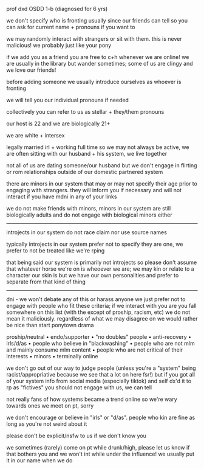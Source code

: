 prof dxd OSDD 1-b (diagnosed for 6 yrs)

we don't specify who is fronting usually since our friends can tell so you can ask for current name + pronouns if you want to

we may randomly interact with strangers or sit with them. this is never malicious! we probably just like your pony

if we add you as a friend you are free to c+h whenever we are online! we are usually in the library but wander sometimes; some of us are clingy and we love our friends!

before adding someone we usually introduce ourselves as whoever is fronting

we will tell you our individual pronouns if needed

collectively you can refer to us as stellar + they/them pronouns

our host is 22 and we are biologically 21+ 

we are white + intersex 

legally married irl + working full time so we may not always be active, we are often sitting with our husband + his system, we live together

not all of us are dating someone/our husband but we don't engage in flirting or rom relationships outside of our domestic partnered system

there are minors in our system that may or may not specify their age prior to engaging with strangers. they will inform you if necessary and will not interact if you have mdni in any of your links

we do not make friends with minors, minors in our system are still biologically adults and do not engage with biological minors either

---

introjects in our system do not race claim nor use source names

typically introjects in our system prefer not to specify they are one, we prefer to not be treated like we're rping

that being said our system is primarily not introjects so please don't assume that whatever horse we're on is wheoever we are; we may kin or relate to a character our skin is but we have our own personalities and prefer to separate from that kind of thing

---

dni - we won't debate any of this or harass anyone we just prefer not to engage with people who fit these criteria; if we interact with you are you fall somewhere on this list (with the except of proship, racism, etc) we do not mean it maliciously. regardless of what we may disagree on we would rather be nice than start ponytown drama

proship/neutral • endo/supporter • "no doubles" people • anti-recovery • irls/d/as • people who believe in "blackwashing" • people who are not mlm and mainly consume mlm content • people who are not critical of their interests • minors • terminally online

we don't go out of our way to judge people (unless you're a "system" being racist/appropriative because we see that a lot on here fsr!) but if you got all of your system info from social media (especially tiktok) and self dx'd it to rp as "fictives" you should not engage with us, we can tell

not really fans of how systems became a trend online so we're wary towards ones we meet on pt, sorry

we don't encourage or believe in "irls" or "d/as". people who kin are fine as long as you're not weird about it

please don't be explicit/nsfw to us if we don't know you

we sometimes (rarely) come on pt while drunk/high, please let us know if that bothers you and we won't int while under the influence! we usually put it in our name when we do
